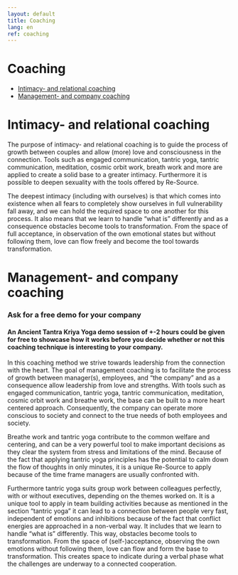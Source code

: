 ```yaml
---
layout: default
title: Coaching
lang: en
ref: coaching
---
```

# Coaching


* <a href="#IntimiteitsRelationeleCoaching">Intimacy- and relational coaching </a>  
* <a href="#ManagementBedrijfsCoaching">Management- and company coaching</a>  



<h1 id="IntimiteitsRelationeleCoaching"> Intimacy- and relational coaching  </h1>

The purpose of intimacy- and relational coaching is to guide the process of growth between couples and allow (more) love and consciousness in the connection. Tools such as engaged communication, tantric yoga, tantric communication, meditation, cosmic orbit work, breath work and more are applied to create a solid base to a greater intimacy. Furthermore it is possible to deepen sexuality with the tools offered by Re-Source. 

The deepest intimacy (including with ourselves) is that which comes into existence when all fears to completely show ourselves in full vulnerability fall away, and we can hold the required space to one another for this process. It also means that we learn to handle “what is” differently and as a consequence obstacles become tools to transformation. From the space of full acceptance, in observation of the own emotional states but without following them, love can flow freely and become the tool towards transformation. 


<h1 id="ManagementBedrijfsCoaching"> Management- and company coaching </h1>

### Ask for a free demo for your company 

#### An Ancient Tantra Kriya Yoga demo session of +-2 hours could be given for free to showcase how it works before you decide whether or not this coaching technique is interesting to your company.

In this coaching method we strive towards leadership from the connection with the heart. The goal of management coaching is to facilitate the process of growth between manager(s), employees, and “the company” and as a consequence allow leadership from love and strengths. With tools such as engaged communication, tantric yoga, tantric communication, meditation, cosmic orbit work and breathe work, the base can be built to a more heart centered approach. Consequently, the company can operate more conscious to society and connect to the true needs of both employees and society.  

Breathe work and tantric yoga contribute to the common welfare and centering, and can be a very powerful tool to make important decisions as they clear the system from stress and limitations of the mind. Because of the fact that applying tantric yoga principles has the potential to calm down the flow of thoughts in only minutes, it is a unique Re-Source to apply because of the time frame managers are usually confronted with.

Furthermore tantric yoga suits group work between colleagues perfectly, with or without executives, depending on the themes worked on. It is a unique tool to apply in team building activities because as mentioned in the section “tantric yoga” it can lead to a connection between people very fast, independent of emotions and inhibitions because of the fact that conflict energies are approached in a non-verbal way. It includes that we learn to handle “what is” differently. This way, obstacles become tools to transformation. From the space of (self-)acceptance, observing the own emotions without following them, love can flow and form the base to transformation. This creates space to indicate during a verbal phase what the challenges are underway to a connected cooperation. 

